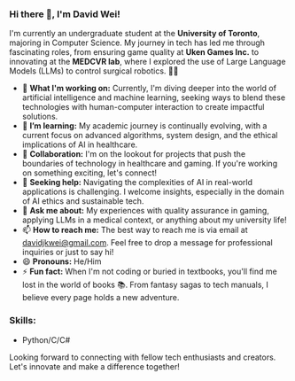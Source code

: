### Hi there 👋, I'm David Wei!

<!--
**david-wei-01001/david-wei-01001** is a ✨ _special_ ✨ repository because its `README.md` (this file) appears on your GitHub profile.
-->

I'm currently an undergraduate student at the **University of Toronto**, majoring in Computer Science. My journey in tech has led me through fascinating roles, from ensuring game quality at **Uken Games Inc.** to innovating at the **MEDCVR lab**, where I explored the use of Large Language Models (LLMs) to control surgical robotics. 🤖✨

- 🔭 **What I'm working on:** Currently, I'm diving deeper into the world of artificial intelligence and machine learning, seeking ways to blend these technologies with human-computer interaction to create impactful solutions.
- 🌱 **I’m learning:** My academic journey is continually evolving, with a current focus on advanced algorithms, system design, and the ethical implications of AI in healthcare.
- 👯 **Collaboration:** I'm on the lookout for projects that push the boundaries of technology in healthcare and gaming. If you're working on something exciting, let's connect!
- 🤔 **Seeking help:** Navigating the complexities of AI in real-world applications is challenging. I welcome insights, especially in the domain of AI ethics and sustainable tech.
- 💬 **Ask me about:** My experiences with quality assurance in gaming, applying LLMs in a medical context, or anything about my university life!
- 📫 **How to reach me:** The best way to reach me is via email at davidjkwei@gmail.com. Feel free to drop a message for professional inquiries or just to say hi!
- 😄 **Pronouns:** He/Him
- ⚡ **Fun fact:** When I'm not coding or buried in textbooks, you'll find me lost in the world of books 📚. From fantasy sagas to tech manuals, I believe every page holds a new adventure.

### Skills:
- Python/C/C#

Looking forward to connecting with fellow tech enthusiasts and creators. Let's innovate and make a difference together!


